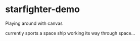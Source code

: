 starfighter-demo
================

Playing around with canvas

currently sports a space ship working its way through space...
